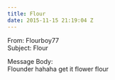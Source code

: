 ```yaml
---
title: Flour
date: 2015-11-15 21:19:04 Z
---
```


From: Flourboy77  
Subject: Flour  

Message Body:  
Flounder hahaha get it flower flour

